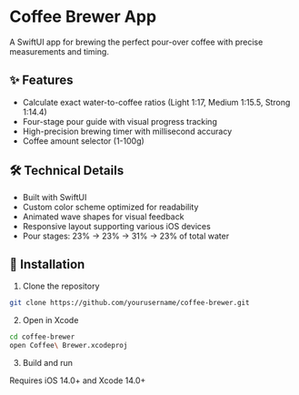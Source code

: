 # Coffee Brewer App

A SwiftUI app for brewing the perfect pour-over coffee with precise measurements and timing.

## ✨ Features

- Calculate exact water-to-coffee ratios (Light 1:17, Medium 1:15.5, Strong 1:14.4)
- Four-stage pour guide with visual progress tracking
- High-precision brewing timer with millisecond accuracy
- Coffee amount selector (1-100g)

## 🛠 Technical Details

- Built with SwiftUI
- Custom color scheme optimized for readability
- Animated wave shapes for visual feedback
- Responsive layout supporting various iOS devices
- Pour stages: 23% → 23% → 31% → 23% of total water

## 📱 Installation

1. Clone the repository
```bash
git clone https://github.com/yourusername/coffee-brewer.git
```

2. Open in Xcode
```bash
cd coffee-brewer
open Coffee\ Brewer.xcodeproj
```

3. Build and run

Requires iOS 14.0+ and Xcode 14.0+
